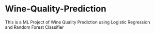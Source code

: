 # Wine-Quality-Prediction
This is a ML Project of Wine Quality Prediction using Logistic Regression and Random Forest Classifier 
